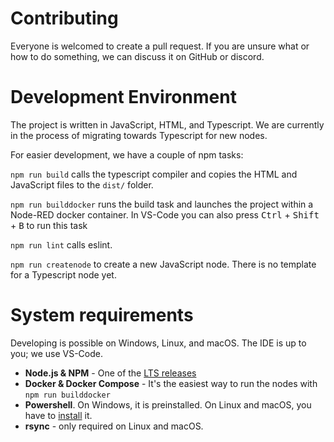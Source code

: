 # Contributing

Everyone is welcomed to create a pull request. If you are unsure what or how to do something, we can discuss it on GitHub or discord.


# Development Environment

The project is written in JavaScript, HTML, and Typescript. We are currently in the process of migrating towards Typescript for new nodes.

For easier development, we have a couple of npm tasks:

`npm run build` calls the typescript compiler and copies the HTML and JavaScript files to the `dist/` folder.

`npm run builddocker` runs the build task and launches the project within a Node-RED docker container.
In VS-Code you can also press <kbd>Ctrl</kbd> + <kbd>Shift</kbd> + <kbd>B</kbd> to run this task

`npm run lint` calls eslint.

`npm run createnode` to create a new JavaScript node. There is no template for a Typescript node yet.

# System requirements
Developing is possible on Windows, Linux, and macOS. The IDE is up to you; we use VS-Code.

- **Node.js & NPM** - One of the [LTS releases](https://nodejs.org/en/about/releases/)
- **Docker & Docker Compose** - It's the easiest way to run the nodes with `npm run builddocker`
- **Powershell**. On Windows, it is preinstalled. On Linux and macOS, you have to [install](https://docs.microsoft.com/en-us/powershell/scripting/install/installing-powershell?view=powershell-7.1) it.
- **rsync** - only required on Linux and macOS.